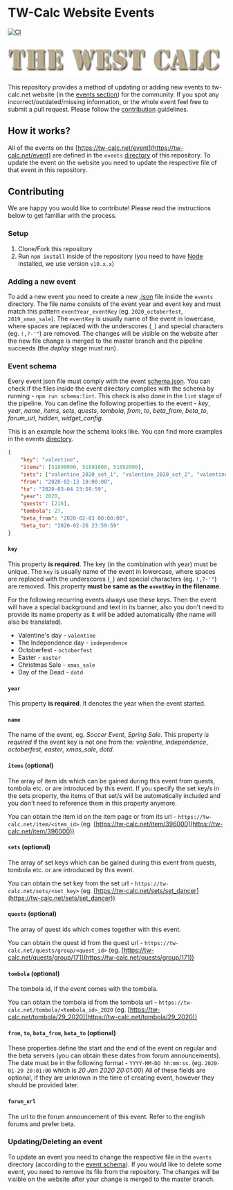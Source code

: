 # TW-Calc Website Events

[![CI](https://github.com/timzatko/TW-Calc-Website-Events/workflows/CI/badge.svg)](https://github.com/timzatko/TW-Calc-Website-Events/actions?query=workflow:CI+branch:master)

![](./docs/logo.png)

This repository provides a method of updating or adding new events to tw-calc.net website (in the [events section](https://tw-calc.net/event)) for the community.
If you spot any incorrect/outdated/missing information, or the whole event feel free to submit a pull request. Please follow the [contribution](#contributing) guidelines.

## How it works?

All of the events on the [https://tw-calc.net/event](https://tw-calc.net/event) are defined in the `events` [directory](./events) of this repository.
To update the event on the website you need to update the respective file of that event in this repository.

## Contributing

We are happy you would like to contribute! Please read the instructions below to get familiar with the process.

### Setup

1. Clone/Fork this repository
2. Run `npm install` inside of the repository (you need to have [Node](https://nodejs.org/en/) installed, we use version `v10.x.x`)

### Adding a new event

To add a new event you need to create a new [.json](https://en.wikipedia.org/wiki/JSON) file inside the `events` directory. The file name consists of the event year and event key and must match this pattern `eventYear_eventKey` (eg. `2020_octoberfest`, `2019_xmas_sale`).
The `eventKey` is usually name of the event in lowercase, where spaces are replaced with the underscores (`_`) and special characters (eg. `!,?-'"`) are removed.
The changes will be visible on the website after the new file change is merged to the master branch and the pipeline succeeds (the _deploy_ stage must run).

### Event schema

Every event json file must comply with the event [schema.json](./schema.json).
You can check if the files inside the event directory complies with the schema by running - `npm run schema:lint`.
This check is also done in the `lint` stage of the pipeline.
You can define the following properties to the event - _key_, _year_, _name_, _items_, _sets_, _quests_, _tombola_, _from_, _to_, _beta_from_, _beta_to_, _forum_url_, _hidden_, _widget_config_.

This is an example how the schema looks like. You can find more examples in the events [directory](./events).

```json
{
    "key": "valentine",
    "items": [51890000, 51891000, 51892000],
    "sets": ["valentine_2020_set_1", "valentine_2020_set_2", "valentine_2020_set_3", "valentine_2020_set_4"],
    "from": "2020-02-13 10:00:00",
    "to": "2020-03-04 23:59:59",
    "year": 2020,
    "quests": [216],
    "tombola": 27,
    "beta_from": "2020-02-03 00:00:00",
    "beta_to": "2020-02-26 23:59:59"
}
```

#### `key`

This property **is required**. The key (in the combination with year) must be unique.
The `key` is usually name of the event in lowercase, where spaces are replaced with the underscores (`_`) and special characters (eg. `!,?-'"`) are removed.
This property **must be same as the `eventKey` in the filename**.

For the following recurring events always use these keys. Then the event will have a special background and text in its banner, also you don't need to provide its name property as it will be added automatically (the name will also be translated).

-   Valentine's day - `valentine`
-   The Independence day - `independence`
-   Octoberfest - `octoberfest`
-   Easter - `easter`
-   Christmas Sale - `xmas_sale`
-   Day of the Dead - `dotd`

#### `year`

This property **is required**. It denotes the year when the event started.

#### `name`

The name of the event, eg. _Soccer Event_, _Spring Sale_.
This property _is required_ if the event key is not one from the: _valentine_, _independence_, _octoberfest_, _easter_, _xmas_sale_, _dotd_.

#### `items` (optional)

The array of item ids which can be gained during this event from quests, tombola etc. or are introduced by this event.
If you specify the set key/s in the sets property, the items of that set/s will be automatically included and you don't need to reference them in this property anymore.

You can obtain the item id on the item page or from its url - `https://tw-calc.net/item/<item_id>` (eg. [https://tw-calc.net/item/396000](https://tw-calc.net/item/396000))

#### `sets` (optional)

The array of set keys which can be gained during this event from quests, tombola etc. or are introduced by this event.

You can obtain the set key from the set url - `https://tw-calc.net/sets/<set_key>` (eg. [https://tw-calc.net/sets/set_dancer](https://tw-calc.net/sets/set_dancer))

#### `quests` (optional)

The array of quest ids which comes together with this event.

You can obtain the quest id from the quest url - `https://tw-calc.net/quests/group/<quest_id>` (eg. [https://tw-calc.net/quests/group/171](https://tw-calc.net/quests/group/171))

#### `tombola` (optional)

The tombola id, if the event comes with the tombola.

You can obtain the tombola id from the tombola url - `https://tw-calc.net/tombola/<tombola_id>_2020` (eg. [https://tw-calc.net/tombola/29_2020](https://tw-calc.net/tombola/29_2020))

#### `from`, `to`, `beta_from`, `beta_to` (optional)

These properties define the start and the end of the event on regular and the beta servers (you can obtain these dates from forum announcements).
The date must be in the following format - `YYYY-MM-DD hh:mm:ss`. (eg. `2020-01-20 20:01:00` which is _20 Jan 2020 20:01:00_)
All of these fields are optional, if they are unknown in the time of creating event, however they should be provided later.

#### `forum_url`

The url to the forum announcement of this event. Refer to the english forums and prefer beta.

### Updating/Deleting an event

To update an event you need to change the respective file in the `events` directory (according to the [event schema](#event-schema)).
If you would like to delete some event, you need to remove its file from the repository. The changes will be visible on the website after your change is merged to the master branch.
